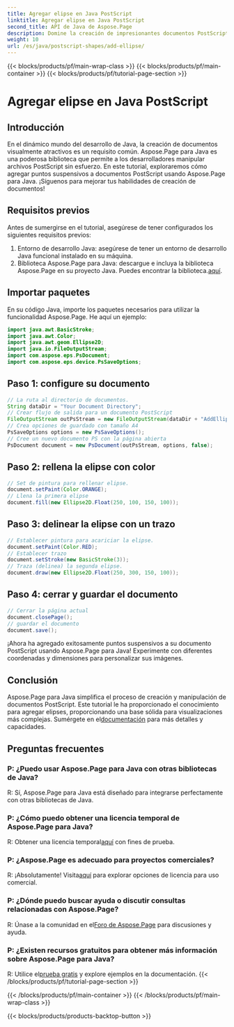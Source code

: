 ```yaml
---
title: Agregar elipse en Java PostScript
linktitle: Agregar elipse en Java PostScript
second_title: API de Java de Aspose.Page
description: Domine la creación de impresionantes documentos PostScript en Java con Aspose.Page. Aprenda a agregar elipses paso a paso para obtener contenido visualmente atractivo.
weight: 10
url: /es/java/postscript-shapes/add-ellipse/
---
```


{{< blocks/products/pf/main-wrap-class >}}
{{< blocks/products/pf/main-container >}}
{{< blocks/products/pf/tutorial-page-section >}}

# Agregar elipse en Java PostScript

## Introducción
En el dinámico mundo del desarrollo de Java, la creación de documentos visualmente atractivos es un requisito común. Aspose.Page para Java es una poderosa biblioteca que permite a los desarrolladores manipular archivos PostScript sin esfuerzo. En este tutorial, exploraremos cómo agregar puntos suspensivos a documentos PostScript usando Aspose.Page para Java. ¡Síguenos para mejorar tus habilidades de creación de documentos!
## Requisitos previos
Antes de sumergirse en el tutorial, asegúrese de tener configurados los siguientes requisitos previos:
1. Entorno de desarrollo Java: asegúrese de tener un entorno de desarrollo Java funcional instalado en su máquina.
2.  Biblioteca Aspose.Page para Java: descargue e incluya la biblioteca Aspose.Page en su proyecto Java. Puedes encontrar la biblioteca.[aquí](https://releases.aspose.com/page/java/).
## Importar paquetes
En su código Java, importe los paquetes necesarios para utilizar la funcionalidad Aspose.Page. He aquí un ejemplo:
```java
import java.awt.BasicStroke;
import java.awt.Color;
import java.awt.geom.Ellipse2D;
import java.io.FileOutputStream;
import com.aspose.eps.PsDocument;
import com.aspose.eps.device.PsSaveOptions;
```
## Paso 1: configure su documento
```java
// La ruta al directorio de documentos.
String dataDir = "Your Document Directory";
// Crear flujo de salida para un documento PostScript
FileOutputStream outPsStream = new FileOutputStream(dataDir + "AddEllipse_outPS.ps");
// Crea opciones de guardado con tamaño A4
PsSaveOptions options = new PsSaveOptions();
// Cree un nuevo documento PS con la página abierta
PsDocument document = new PsDocument(outPsStream, options, false);
```
## Paso 2: rellena la elipse con color
```java
// Set de pintura para rellenar elipse.
document.setPaint(Color.ORANGE);
// Llena la primera elipse
document.fill(new Ellipse2D.Float(250, 100, 150, 100));
```
## Paso 3: delinear la elipse con un trazo
```java
// Establecer pintura para acariciar la elipse.
document.setPaint(Color.RED);
// Establecer trazo
document.setStroke(new BasicStroke(3));
// Traza (delinea) la segunda elipse.
document.draw(new Ellipse2D.Float(250, 300, 150, 100));
```
## Paso 4: cerrar y guardar el documento
```java
// Cerrar la página actual
document.closePage();
// guardar el documento
document.save();
```
¡Ahora ha agregado exitosamente puntos suspensivos a su documento PostScript usando Aspose.Page para Java! Experimente con diferentes coordenadas y dimensiones para personalizar sus imágenes.
## Conclusión
 Aspose.Page para Java simplifica el proceso de creación y manipulación de documentos PostScript. Este tutorial le ha proporcionado el conocimiento para agregar elipses, proporcionando una base sólida para visualizaciones más complejas. Sumérgete en el[documentación](https://reference.aspose.com/page/java/) para más detalles y capacidades.
## Preguntas frecuentes
### P: ¿Puedo usar Aspose.Page para Java con otras bibliotecas de Java?
R: Sí, Aspose.Page para Java está diseñado para integrarse perfectamente con otras bibliotecas de Java.
### P: ¿Cómo puedo obtener una licencia temporal de Aspose.Page para Java?
 R: Obtener una licencia temporal[aquí](https://purchase.aspose.com/temporary-license/) con fines de prueba.
### P: ¿Aspose.Page es adecuado para proyectos comerciales?
 R: ¡Absolutamente! Visita[aquí](https://purchase.aspose.com/buy) para explorar opciones de licencia para uso comercial.
### P: ¿Dónde puedo buscar ayuda o discutir consultas relacionadas con Aspose.Page?
 R: Únase a la comunidad en el[Foro de Aspose.Page](https://forum.aspose.com/c/page/39) para discusiones y ayuda.
### P: ¿Existen recursos gratuitos para obtener más información sobre Aspose.Page para Java?
 R: Utilice el[prueba gratis](https://releases.aspose.com/) y explore ejemplos en la documentación.
{{< /blocks/products/pf/tutorial-page-section >}}

{{< /blocks/products/pf/main-container >}}
{{< /blocks/products/pf/main-wrap-class >}}

{{< blocks/products/products-backtop-button >}}
